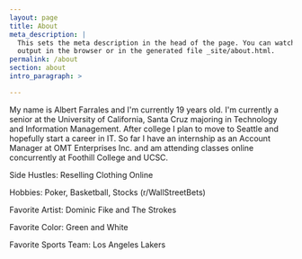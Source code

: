 ```yaml
---
layout: page
title: About
meta_description: |
  This sets the meta description in the head of the page. You can watch the 
  output in the browser or in the generated file _site/about.html.
permalink: /about
section: about
intro_paragraph: >

---
```


  My name is Albert Farrales and I'm currently 19 years old. 
  I'm currently a senior at the University of California, Santa Cruz
  majoring in Technology and Information Management. After college 
  I plan to move to Seattle and hopefully start a career in IT. 
  So far I have an internship as an Account Manager at OMT Enterprises 
  Inc. and am attending classes online concurrently at Foothill College 
  and UCSC.
  
  Side Hustles: Reselling Clothing Online
  
  Hobbies: Poker, Basketball, Stocks (r/WallStreetBets)
  
  Favorite Artist: Dominic Fike and The Strokes
  
  Favorite Color: Green and White
  
  Favorite Sports Team: Los Angeles Lakers
  

